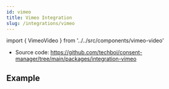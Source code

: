 ```yaml
---
id: vimeo
title: Vimeo Integration
slug: /integrations/vimeo
---
```


import { VimeoVideo } from '../../src/components/vimeo-video'

- Source code: https://github.com/techboi/consent-manager/tree/main/packages/integration-vimeo

## Example

<VimeoVideo id="325910798" />
